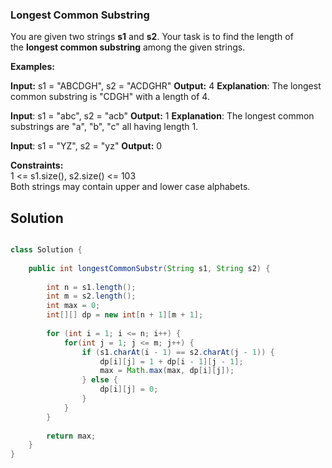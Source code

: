 ### Longest Common Substring

You are given two strings **s1** and **s2**. Your task is to find the length of the **longest common substring** among the given strings.

**Examples:**

**Input:** s1 = "ABCDGH", s2 = "ACDGHR"
**Output:** 4
**Explanation**: The longest common substring is "CDGH" with a length of 4.

**Input**: s1 = "abc", s2 = "acb"
**Output:** 1
**Explanation**: The longest common substrings are "a", "b", "c" all having length 1.

**Input**: s1 = "YZ", s2 = "yz"
**Output:** 0

**Constraints:**  
1 <= s1.size(), s2.size() <= 103  
Both strings may contain upper and lower case alphabets.

## Solution

```java

class Solution {
    
    public int longestCommonSubstr(String s1, String s2) {
        
        int n = s1.length();
        int m = s2.length();
        int max = 0;
        int[][] dp = new int[n + 1][m + 1];
        
        for (int i = 1; i <= n; i++) {
            for(int j = 1; j <= m; j++) {
                if (s1.charAt(i - 1) == s2.charAt(j - 1)) {
                    dp[i][j] = 1 + dp[i - 1][j - 1];
                    max = Math.max(max, dp[i][j]);
                } else {
                    dp[i][j] = 0;
                }
            }
        }
        
        return max;
    }
}

```